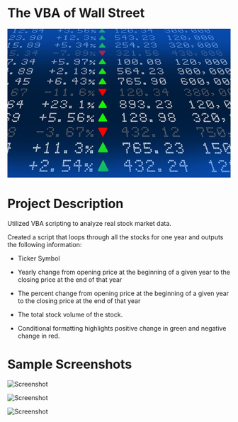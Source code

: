 # The VBA of Wall Street

![Screenshot](stockmarket.jpg "Screenshot")

# Project Description
 Utilized VBA scripting to analyze real stock market data. 


 Created a script that loops through all the stocks for one year and outputs the following information: 

- Ticker Symbol

- Yearly change from opening price at the beginning of a given year to the closing price at    the   end of that year

- The percent change from opening price at the beginning of a given year to the closing price at the end of that year

- The total stock volume of the stock.  

- Conditional formatting highlights positive change in green and negative change in red. 

# Sample Screenshots

![Screenshot](VBA-Challenge\VGN_VBA_Challenge_2014.PNG "Screenshot")

![Screenshot](VBA-Challenge\VGN_VBA_Challenge_2015.PNG "Screenshot")

![Screenshot](VBA-Challenge\VGN_VBA_Challenge_2016.PNG "Screenshot")



